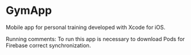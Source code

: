 # GymApp
Mobile app for personal training developed with Xcode for iOS.


Running comments:
To run this app is necessary to download Pods for Firebase correct synchronization.
